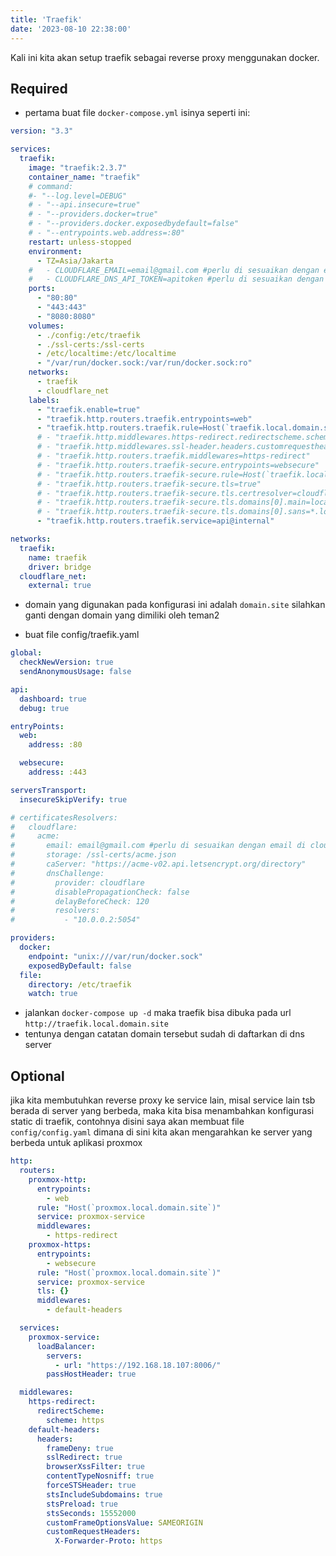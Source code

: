 ```yaml
---
title: 'Traefik'
date: '2023-08-10 22:38:00'
---
```


Kali ini kita akan setup traefik sebagai reverse proxy menggunakan docker.

## Required

- pertama buat file `docker-compose.yml` isinya seperti ini:

```yml
version: "3.3"

services:
  traefik:
    image: "traefik:2.3.7"
    container_name: "traefik"
    # command:
    #- "--log.level=DEBUG"
    # - "--api.insecure=true"
    # - "--providers.docker=true"
    # - "--providers.docker.exposedbydefault=false"
    # - "--entrypoints.web.address=:80"
    restart: unless-stopped
    environment:
      - TZ=Asia/Jakarta
    #   - CLOUDFLARE_EMAIL=email@gmail.com #perlu di sesuaikan dengan email di cloudflare
    #   - CLOUDFLARE_DNS_API_TOKEN=apitoken #perlu di sesuaikan dengan api token di cloudflare
    ports:
      - "80:80"
      - "443:443"
      - "8080:8080"
    volumes:
      - ./config:/etc/traefik
      - ./ssl-certs:/ssl-certs
      - /etc/localtime:/etc/localtime
      - "/var/run/docker.sock:/var/run/docker.sock:ro"
    networks:
      - traefik
      - cloudflare_net
    labels:
      - "traefik.enable=true"
      - "traefik.http.routers.traefik.entrypoints=web"
      - "traefik.http.routers.traefik.rule=Host(`traefik.local.domain.site`)"
      # - "traefik.http.middlewares.https-redirect.redirectscheme.scheme=https"
      # - "traefik.http.middlewares.ssl-header.headers.customrequestheaders.X-Forwarded-Proto=https"
      # - "traefik.http.routers.traefik.middlewares=https-redirect"
      # - "traefik.http.routers.traefik-secure.entrypoints=websecure"
      # - "traefik.http.routers.traefik-secure.rule=Host(`traefik.local.domain.site`)"
      # - "traefik.http.routers.traefik-secure.tls=true"
      # - "traefik.http.routers.traefik-secure.tls.certresolver=cloudflare"
      # - "traefik.http.routers.traefik-secure.tls.domains[0].main=local.domain.site"
      # - "traefik.http.routers.traefik-secure.tls.domains[0].sans=*.local.domain.site"
      - "traefik.http.routers.traefik.service=api@internal"

networks:
  traefik:
    name: traefik
    driver: bridge
  cloudflare_net:
    external: true
```

- domain yang digunakan pada konfigurasi ini adalah `domain.site` silahkan ganti
  dengan domain yang dimiliki oleh teman2

- buat file config/traefik.yaml

```yml
global:
  checkNewVersion: true
  sendAnonymousUsage: false

api:
  dashboard: true
  debug: true

entryPoints:
  web:
    address: :80

  websecure:
    address: :443

serversTransport:
  insecureSkipVerify: true

# certificatesResolvers:
#   cloudflare:
#     acme:
#       email: email@gmail.com #perlu di sesuaikan dengan email di cloudflare
#       storage: /ssl-certs/acme.json
#       caServer: "https://acme-v02.api.letsencrypt.org/directory"
#       dnsChallenge:
#         provider: cloudflare
#         disablePropagationCheck: false
#         delayBeforeCheck: 120
#         resolvers:
#           - "10.0.0.2:5054"

providers:
  docker:
    endpoint: "unix:///var/run/docker.sock"
    exposedByDefault: false
  file:
    directory: /etc/traefik
    watch: true
```

- jalankan `docker-compose up -d` maka traefik bisa dibuka pada url
  `http://traefik.local.domain.site`
- tentunya dengan catatan domain tersebut sudah di daftarkan di dns server

## Optional

jika kita membutuhkan reverse proxy ke service lain, misal service lain tsb
berada di server yang berbeda, maka kita bisa menambahkan konfigurasi static di
traefik, contohnya disini saya akan membuat file `config/config.yaml` dimana di
sini kita akan mengarahkan ke server yang berbeda untuk aplikasi proxmox

```yml
http:
  routers:
    proxmox-http:
      entrypoints:
        - web
      rule: "Host(`proxmox.local.domain.site`)"
      service: proxmox-service
      middlewares:
        - https-redirect
    proxmox-https:
      entrypoints:
        - websecure
      rule: "Host(`proxmox.local.domain.site`)"
      service: proxmox-service
      tls: {}
      middlewares:
        - default-headers

  services:
    proxmox-service:
      loadBalancer:
        servers:
          - url: "https://192.168.18.107:8006/"
        passHostHeader: true

  middlewares:
    https-redirect:
      redirectScheme:
        scheme: https
    default-headers:
      headers:
        frameDeny: true
        sslRedirect: true
        browserXssFilter: true
        contentTypeNosniff: true
        forceSTSHeader: true
        stsIncludeSubdomains: true
        stsPreload: true
        stsSeconds: 15552000
        customFrameOptionsValue: SAMEORIGIN
        customRequestHeaders:
          X-Forwarder-Proto: https
```
